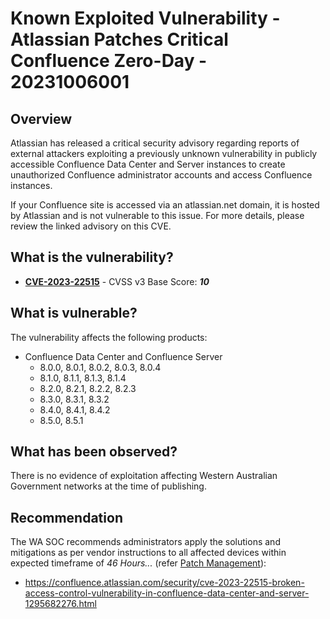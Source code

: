 # Known Exploited Vulnerability - Atlassian Patches Critical Confluence Zero-Day - 20231006001

## Overview

Atlassian has released a critical security advisory regarding reports of external attackers exploiting a previously unknown vulnerability in publicly accessible Confluence Data Center and Server instances to create unauthorized Confluence administrator accounts and access Confluence instances.

If your Confluence site is accessed via an atlassian.net domain, it is hosted by Atlassian and is not vulnerable to this issue. For more details, please review the linked advisory on this CVE.

## What is the vulnerability?

- [**CVE-2023-22515**](https://www.cve.org/CVERecord?id=CVE-2023-22515) - CVSS v3 Base Score: ***10***

## What is vulnerable?

The vulnerability affects the following products:

- Confluence Data Center and Confluence Server	
  - 8.0.0, 8.0.1, 8.0.2, 8.0.3, 8.0.4
  - 8.1.0, 8.1.1, 8.1.3, 8.1.4
  - 8.2.0, 8.2.1, 8.2.2, 8.2.3
  - 8.3.0, 8.3.1, 8.3.2
  - 8.4.0, 8.4.1, 8.4.2
  - 8.5.0, 8.5.1

## What has been observed?

There is no evidence of exploitation affecting Western Australian Government networks at the time of publishing.

## Recommendation

The WA SOC recommends administrators apply the solutions and mitigations as per vendor instructions to all affected devices within expected timeframe of *46 Hours...* (refer [Patch Management](../guidelines/patch-management.md)):

- <https://confluence.atlassian.com/security/cve-2023-22515-broken-access-control-vulnerability-in-confluence-data-center-and-server-1295682276.html>
